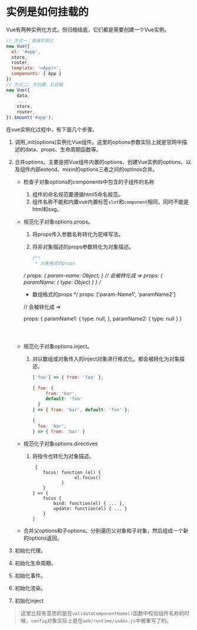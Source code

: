 # 实例是如何挂载的

Vue有两种实例化方式。但归根结底，它们都是需要创建一个Vue实例。

```javascript
// 方式一：直接实例化
new Vue({
  el: '#app',
  store,
  router,
  template: '<App/>',
  components: { App }
})
// 方式二: 先创建，后挂载
new Vue({
    data,
    ....
    store,
    router,
}).$mount('#app');
```

在vue实例化过程中，有下面几个步骤。

1. 调用_init(options)实例化Vue组件。这里的options参数实际上就是官网中描述的data、props、生命周期函数等。

2. 合并options。主要是把Vue组件内置的options、创建Vue实例的options、以及组件内部extend、mixin的options三者之间的optinos合并。
   - 检查子对象options的components中包含的子组件的名称

     1. 组件的命名规范要遵循html5命名规范。
     2. 组件名称不能和内置vue内置标签`slot`和`component`相同，同时不能是html和svg。

   - 规范化子对象options.props。
     1. 将props传入参数名称转化为驼峰写法。
     
     2. 将非对象描述的props参数转化为对象描述。
     
        ```javascript
        /**
         * 对象格式的props
      */
        props: {
           param-name: Object;
        }
        // 会被转化成 =>
        props: {
            paramName: {
                type: Object
            }
        }
        /*
        * 数组格式的props
        */
        props: ['param-Name1', 'paramName2']
        
        // 会被转化成 =>
        
        props: {
            paramName1: {
                type: null,
            },
            paramName2: {
                type: null
            }
        }
        ```
        
        
     
   - 规范化子对象options.inject。
     
     1. 对以数组或对象传入的inject对象进行格式化。都会被转化为对象描述。
     
        ```javascript
        ['foo'] => { from: 'foo' };
        
        { foo: {
             from: 'bar',
             default: 'foo'
          } 
        } => { from: 'bar', default: 'foo' };
        
        {
          foo: 'bar',
        } => { from: 'bar' } 
        ```
     
   - 规范化子对象options.directives

     1. 将指令也转化为对象描述。

        ```
         {
            focus: function (el) {
                        el.focus()
                   }
            }
        } => {
            focus {
                bind: function(el) { ... },
                update: function(el) { ... }
            }
        }
        ```

   - 合并父options和子options。分别遍历父对象和子对象，然后组成一个新的options返回。
   
3. 初始化代理。

4. 初始化生命周期。

5. 初始化事件。

6. 初始化渲染。

7. 初始化inject

> 这里比较有意思的是在`validateComponentName()`函数中校验组件名称的时候，`config`对象实际上是在`web/runtime/index.js`中被重写了的。

 